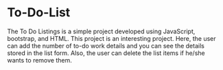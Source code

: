 # To-Do-List
The To Do Listings is a simple project developed using JavaScript, bootstrap, and HTML. This project is an interesting project. Here, the user can add the number of to-do work details and you can see the details stored in the list form. Also, the user can delete the list items if he/she wants to remove them.  
